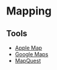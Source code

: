 # Mapping

## Tools

- [Apple Map](https://apple.com/maps)
- [Google Maps](https://google.com/maps)
- [MapQuest](https://mapquest.com)
